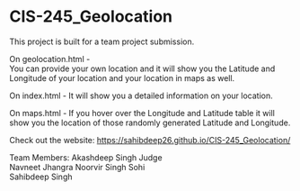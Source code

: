 # CIS-245_Geolocation
This project is built for a team project submission.

On geolocation.html -  
You can provide your own location and it will show you the Latitude and Longitude of your location and your location in maps as well.

On index.html -
It will show you a detailed information on your location.

On maps.html - 
If you hover over the Longitude and Latitude table it will show you the location of those randomly generated Latitude and Longitude.


Check out the website: https://sahibdeep26.github.io/CIS-245_Geolocation/

Team Members:
Akashdeep Singh Judge	
Navneet Jhangra	
Noorvir Singh Sohi	
Sahibdeep Singh

